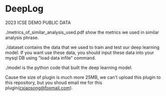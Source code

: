 # DeepLog
2023 ICSE DEMO PUBLIC DATA

./metrics_of_similar_analysis_used.pdf  show the metrics we used in similar analysis phrase.

./dataset contains the data that we used to train and test our deep learning model. If you want use these data, you should input these data into your mysql DB using "load data infile" command.

./model is the python code that built the deep learning model.

Cause the size of plugin is much more 25MB, we can't upload this plugin to this repository, but you shoud email me for this plugin(cxiaosong@foxmail.com).
